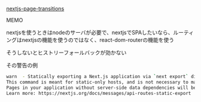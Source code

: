 [nextjs-page-transitions](https://github.com/wrongakram/nextjs-page-transitions)

MEMO

nextjsを使うときはnodeのサーバが必要で、nextjsでSPAしたいなら、ルーティングはnextjsの機能を使うのではなく、react-dom-routerの機能を使う

そうしないとヒストリーフォールバックが効かない

その警告の例

```bash
warn  - Statically exporting a Next.js application via `next export` disables API routes.
This command is meant for static-only hosts, and is not necessary to make your application static.
Pages in your application without server-side data dependencies will be automatically statically exported by `next build`, including pages powered by `getStaticProps`.
Learn more: https://nextjs.org/docs/messages/api-routes-static-export
```